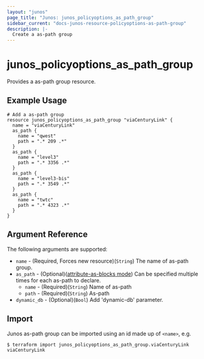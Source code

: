 ```yaml
---
layout: "junos"
page_title: "Junos: junos_policyoptions_as_path_group"
sidebar_current: "docs-junos-resource-policyoptions-as-path-group"
description: |-
  Create a as-path group
---
```


# junos_policyoptions_as_path_group

Provides a as-path group resource.

## Example Usage

```hcl
# Add a as-path group
resource junos_policyoptions_as_path_group "viaCenturyLink" {
  name = "viaCenturyLink"
  as_path {
    name = "qwest"	  
    path = ".* 209 .*"
  }
  as_path {
    name = "level3"	  
    path = ".* 3356 .*"
  }
  as_path {
    name = "level3-bis"	  
    path = ".* 3549 .*"
  }
  as_path {
    name = "twtc"	  
    path = ".* 4323 .*"
  }
}
```

## Argument Reference

The following arguments are supported:

* `name` - (Required, Forces new resource)(`String`) The name of as-path group.
* `as_path` - (Optional)([attribute-as-blocks mode](https://www.terraform.io/docs/configuration/attr-as-blocks.html)) Can be specified multiple times for each as-path to declare.
  * `name` - (Required)(`String`) Name of as-path
  * `path` - (Required)(`String`) As-path
* `dynamic_db` - (Optional)(`Bool`) Add 'dynamic-db' parameter.

## Import

Junos as-path group can be imported using an id made up of `<name>`, e.g.

```
$ terraform import junos_policyoptions_as_path_group.viaCenturyLink viaCenturyLink
```
